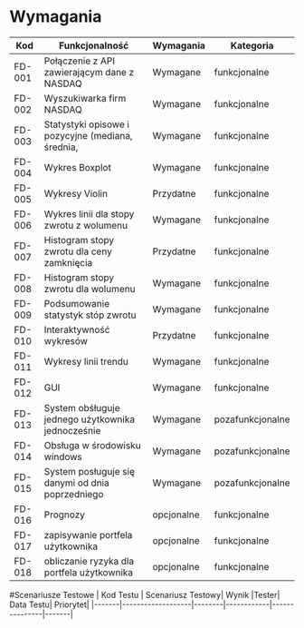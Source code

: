 # Wymagania
| Kod |  Funkcjonalność    | Wymagania      | Kategoria         |
|---------|--------------------|----------------|-------------------|
|FD-001 |Połączenie z API zawierającym dane z NASDAQ    | Wymagane       | funkcjonalne      |
|FD-002 |Wyszukiwarka firm NASDAQ    | Wymagane       | funkcjonalne      |
|FD-003 |Statystyki opisowe i pozycyjne (mediana, średnia,      | Wymagane       | funkcjonalne      |
|FD-004 |Wykres Boxplot    | Wymagane       | funkcjonalne      |
|FD-005 |Wykresy Violin    | Przydatne     | funkcjonalne      |
|FD-006 |Wykres linii dla stopy zwrotu z wolumenu    | Wymagane       | funkcjonalne      |
|FD-007 |Histogram stopy zwrotu dla ceny zamknięcia    | Przydatne       | funkcjonalne      |
|FD-008 |Histogram stopy zwrotu dla wolumenu   | Wymagane       | funkcjonalne      |
|FD-009 |Podsumowanie statystyk stóp zwrotu    | Wymagane       | funkcjonalne      |
|FD-010 |Interaktywność wykresów    | Przydatne       | funkcjonalne      |
|FD-011 |Wykresy linii trendu    | Wymagane       | funkcjonalne      |
|FD-012 |GUI    | Wymagane       | funkcjonalne      |
|FD-013 |System obśługuje jednego użytkownika jednocześnie    | Wymagane       | pozafunkcjonalne      |
|FD-014 |Obsługa w środowisku windows                         | Wymagane       | pozafunkcjonalne      |
|FD-015 |System posługuje się danymi od dnia poprzedniego     | Wymagane       | pozafunkcjonalne      |
|FD-016 |Prognozy   | opcjonalne       | funkcjonalne      |
|FD-017 |zapisywanie portfela użytkownika | opcjonalne       | funkcjonalne      |
|FD-018 |obliczanie ryzyka dla portfela użytkownika | opcjonalne       | funkcjonalne      | 


#Scenariusze Testowe
| Kod Testu | Scenariusz Testowy| Wynik |Tester| Data Testu| Priorytet|
|-------|-------------------|--------|------------|---------------|-------|
